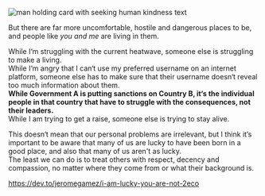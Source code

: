 ![man holding card with seeking human kindness text](https://github.com/user-attachments/assets/0883cf2a-db1a-4a2a-94a2-425a331897f2)

But there are far more uncomfortable, hostile and dangerous places to be, and people like *you and me* are living in them.

While I‘m struggling with the current heatwave, someone else is struggling to make a living.  
While I‘m angry that I can‘t use my preferred username on an internet platform, someone else has to make sure that their username doesn‘t reveal too much information about them.  
**While Government A is putting sanctions on Country B, it‘s the individual people in that country that have to struggle with the consequences, not their leaders.**  
While I am trying to get a raise, someone else is trying to stay alive.  

This doesn‘t mean that our personal problems are irrelevant, but I think it’s important to be aware that many of us are lucky to have been born in a good place, and also that many of us aren't as lucky.  
The least we can do is to treat others with respect, decency and compassion, no matter where they come from or what their background is.

https://dev.to/jeromegamez/i-am-lucky-you-are-not-2eco
